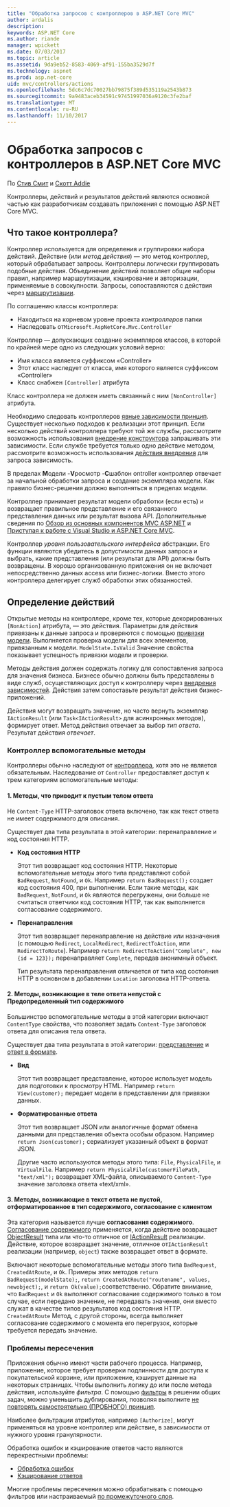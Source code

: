 ```yaml
---
title: "Обработка запросов с контроллеров в ASP.NET Core MVC"
author: ardalis
description: 
keywords: ASP.NET Core
ms.author: riande
manager: wpickett
ms.date: 07/03/2017
ms.topic: article
ms.assetid: 9da9eb52-8583-4069-af91-155ba3529d7f
ms.technology: aspnet
ms.prod: asp.net-core
uid: mvc/controllers/actions
ms.openlocfilehash: 5dc6c7dc70027bb79875f389d535119a2543b873
ms.sourcegitcommit: 9a9483aceb34591c97451997036a9120c3fe2baf
ms.translationtype: MT
ms.contentlocale: ru-RU
ms.lasthandoff: 11/10/2017
---
```

# <a name="handling-requests-with-controllers-in-aspnet-core-mvc"></a>Обработка запросов с контроллеров в ASP.NET Core MVC

По [Стив Смит](https://ardalis.com/) и [Скотт Addie](https://github.com/scottaddie)

Контроллеры, действий и результатов действий являются основной частью как разработчикам создавать приложения с помощью ASP.NET Core MVC.

## <a name="what-is-a-controller"></a>Что такое контроллера?

Контроллер используется для определения и группировки набора действий. Действие (или *метод действия*) — это метод контроллер, который обрабатывает запросы. Контроллеры логически группировать подобные действия. Объединение действий позволяет общие наборы правил, например маршрутизации, кэширование и авторизации, применяемые в совокупности. Запросы, сопоставляются с действия через [маршрутизации](xref:mvc/controllers/routing).

По соглашению классы контроллера:
* Находиться на корневом уровне проекта *контроллеров* папки
* Наследовать от`Microsoft.AspNetCore.Mvc.Controller`

Контроллер — допускающих создание экземпляров классов, в которой по крайней мере одно из следующих условий верно:
* Имя класса является суффиксом «Controller»
* Этот класс наследует от класса, имя которого является суффиксом «Controller»
* Класс снабжен `[Controller]` атрибута

Класс контроллера не должен иметь связанный с ним `[NonController]` атрибута.

Необходимо следовать контроллеров [явные зависимости принцип](http://deviq.com/explicit-dependencies-principle/). Существует несколько подходов к реализации этот принцип. Если несколько действий контроллера требуют той же службы, рассмотрите возможность использования [внедрение конструктора](xref:mvc/controllers/dependency-injection#constructor-injection) запрашивать эти зависимости. Если службе требуется только одно действие методом, рассмотрите возможность использования [действия внедрения](xref:mvc/controllers/dependency-injection#action-injection-with-fromservices) для запроса зависимость.

В пределах **M**одели -**V**росмотр -**C**шаблон ontroller контроллер отвечает за начальной обработки запроса и создание экземпляра модели. Как правило бизнес-решения должно выполняться в пределах модели.

Контроллер принимает результат модели обработки (если есть) и возвращает правильное представление и его связанного представления данных или результат вызова API. Дополнительные сведения по [Обзор из основных компонентов MVC ASP.NET](xref:mvc/overview) и [Приступая к работе с Visual Studio и ASP.NET Core MVC](xref:tutorials/first-mvc-app/start-mvc).

Контроллер *уровня пользовательского интерфейса* абстракции. Его функции являются убедитесь в допустимости данных запроса и выбрать, какие представления (или результат для API) должны быть возвращены. В хорошо организованную приложения он не включает непосредственно данных access или бизнес-логики. Вместо этого контроллера делегирует служб обработки этих обязанностей.

## <a name="defining-actions"></a>Определение действий

Открытые методы на контроллере, кроме тех, которые декорированных `[NonAction]` атрибута, — это действия. Параметры для действия привязаны к данные запроса и проверяются с помощью [привязки модели](xref:mvc/models/model-binding). Выполняется проверка модели для всех элементов, привязанным к модели. `ModelState.IsValid` Значение свойства показывает успешность привязки модели и проверки.

Методы действия должен содержать логику для сопоставления запроса для значения бизнеса. Бизнесе обычно должны быть представлены в виде служб, осуществляющих доступ к контроллеру через [внедрения зависимостей](xref:mvc/controllers/dependency-injection). Действия затем сопоставьте результат действия бизнес-приложений.

Действия могут возвращать значение, но часто вернуть экземпляр `IActionResult` (или `Task<IActionResult>` для асинхронных методов), формирует ответ. Метод действия отвечает за выбор *тип ответа*. Результат действия *отвечает*.

### <a name="controller-helper-methods"></a>Контроллер вспомогательные методы

Контроллеры обычно наследуют от [контроллера](https://docs.microsoft.com/aspnet/core/api/microsoft.aspnetcore.mvc.controller), хотя это не является обязательным. Наследование от `Controller` предоставляет доступ к трем категориям вспомогательные методы:

#### <a name="1-methods-resulting-in-an-empty-response-body"></a>1. Методы, что приводит к пустым телом ответа

Не `Content-Type` HTTP-заголовок ответа включено, так как текст ответа не имеет содержимого для описания.

Существует два типа результата в этой категории: перенаправление и код состояния HTTP.

* **Код состояния HTTP**

    Этот тип возвращает код состояния HTTP. Некоторые вспомогательные методы этого типа представляют собой `BadRequest`, `NotFound`, и `Ok`. Например `return BadRequest();` создает код состояния 400, при выполнении. Если такие методы, как `BadRequest`, `NotFound`, и `Ok` являются перегружены, они больше не считаться ответчики код состояния HTTP, так как выполняется согласование содержимого.

* **Перенаправления**

    Этот тип возвращает перенаправление на действие или назначения (с помощью `Redirect`, `LocalRedirect`, `RedirectToAction`, или `RedirectToRoute`). Например `return RedirectToAction("Complete", new {id = 123});` перенаправляет `Complete`, передав анонимный объект.

    Тип результата перенаправления отличается от типа код состояния HTTP в основном в добавлении `Location` заголовка HTTP-ответа.

#### <a name="2-methods-resulting-in-a-non-empty-response-body-with-a-predefined-content-type"></a>2. Методы, возникающие в теле ответа непустой с Предопределенный тип содержимого

Большинство вспомогательные методы в этой категории включают `ContentType` свойства, что позволяет задать `Content-Type` заголовок ответа для описания тела ответа.

Существует два типа результата в этой категории: [представление](xref:mvc/views/overview) и [ответ в формате](xref:mvc/models/formatting).

* **Вид**

    Этот тип возвращает представление, которое использует модель для подготовки к просмотру HTML. Например `return View(customer);` передает модели в представлении для привязки данных.

* **Форматированные ответа**

    Этот тип возвращает JSON или аналогичные формат обмена данными для представления объекта особым образом. Например `return Json(customer);` сериализует указанный объект в формат JSON.
    
    Другие часто используются методы этого типа: `File`, `PhysicalFile`, и `VirtualFile`. Например `return PhysicalFile(customerFilePath, "text/xml");` возвращает XML-файла, описываемого `Content-Type` значение заголовка ответа «text/xml».

#### <a name="3-methods-resulting-in-a-non-empty-response-body-formatted-in-a-content-type-negotiated-with-the-client"></a>3. Методы, возникающие в текст ответа не пустой, отформатированное в тип содержимого, согласование с клиентом

Эта категория называется лучше **согласования содержимого**. [Согласование содержимого](xref:mvc/models/formatting#content-negotiation) применяется, когда действие возвращает [ObjectResult](https://docs.microsoft.com/aspnet/core/api/microsoft.aspnetcore.mvc.objectresult) типа или что-то отличное от [IActionResult](https://docs.microsoft.com/aspnet/core/api/microsoft.aspnetcore.mvc.iactionresult) реализации. Действие, которое возвращает значение, отличное от`IActionResult` реализации (например, `object`) также возвращает ответ в формате.

Включают некоторые вспомогательные методы этого типа `BadRequest`, `CreatedAtRoute`, и `Ok`. Примеры этих методов `return BadRequest(modelState);`, `return CreatedAtRoute("routename", values, newobject);`, и `return Ok(value);`соответственно. Обратите внимание, что `BadRequest` и `Ok` выполняют согласование содержимого только в том случае, если передано значение, не передавать значения, они вместо служат в качестве типов результатов код состояния HTTP. `CreatedAtRoute` Метод, с другой стороны, всегда выполняет согласование содержимого с момента его перегрузок, которые требуется передать значение.

### <a name="cross-cutting-concerns"></a>Проблемы пересечения

Приложения обычно имеют части рабочего процесса. Например, приложение, которое требует проверки подлинности для доступа к покупательской корзине, или приложение, кэширует данные на некоторых страницах. Чтобы выполнить логику до или после метода действия, используйте *фильтра*. С помощью [фильтры](xref:mvc/controllers/filters) в решении общих задач, можно уменьшить дублирования, позволяя выполните [не повторять самостоятельно (ПРОБНОГО) принцип](http://deviq.com/don-t-repeat-yourself/).

Наиболее фильтрации атрибутов, например `[Authorize]`, могут применяться на уровне контроллер или действие, в зависимости от нужного уровня гранулярности.

Обработка ошибок и кэширование ответов часто являются перекрестными проблемы:
   * [Обработка ошибок](xref:mvc/controllers/filters#exception-filters)
   * [Кэширование ответов](xref:performance/caching/response)

Многие проблемы пересечения можно обрабатывать с помощью фильтров или настраиваемый [по промежуточного слоя](xref:fundamentals/middleware).
